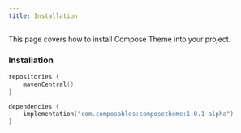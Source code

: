 ```yaml
---
title: Installation
---
```


This page covers how to install Compose Theme into your project.

### Installation

```kotlin title="build.gradle.kts"
repositories {
    mavenCentral()
}

dependencies {
    implementation("com.composables:composetheme:1.0.1-alpha")
}
```
